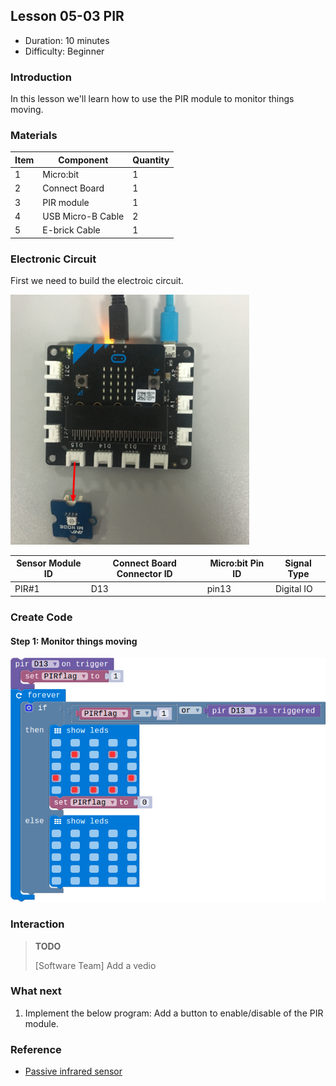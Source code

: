 ## Lesson 05-03 PIR

- Duration: 10 minutes
- Difficulty: Beginner

### Introduction
In this lesson we'll learn how to use the PIR module to monitor things moving.

### Materials
| Item | Component         | Quantity |
| ---- | ----------------- | -------- |
| 1    | Micro:bit         | 1        |
| 2    | Connect Board     | 1        |
| 3    | PIR module        | 1        |
| 4    | USB Micro-B Cable | 2        |
| 5    | E-brick Cable     | 1        |

### Electronic Circuit

First we need to build the electroic circuit.

![dfsd](./_image/lesson-03-01/electronic_circuit.png)

| Sensor Module ID | Connect Board Connector ID | Micro:bit Pin ID | Signal Type |
| ---------------- | -------------------------- | ---------------- | ----------- |
| PIR#1            | D13                        | pin13            | Digital IO  |

### Create Code

#### Step 1:  Monitor things moving

 ![dfsd](./_image/lesson-05-03/pir.png)

### Interaction

> **TODO**
>
> [Software Team] Add a vedio

### What next

1. Implement the below program: Add a button to enable/disable of the PIR module.

### Reference

- [Passive infrared sensor](https://en.wikipedia.org/wiki/Passive_infrared_sensor#MOTION)